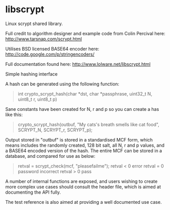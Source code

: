 libscrypt
=========
Linux scrypt shared library.

Full credit to algorithm designer and example code from Colin Percival here:
http://www.tarsnap.com/scrypt.html

Utilises BSD licensed BASE64 encoder here:
http://code.google.com/p/stringencoders/

Full documentation found here:
http://www.lolware.net/libscrypt.html

Simple hashing interface

A hash can be generated using the following function:
> int crypto_scrypt_hash(char *dst, char *passphrase, uint32_t N, uint8_t r, uint8_t p)

Sane constants have been created for N, r and p so you can create a has like this:
> crypto_scrypt_hash(outbuf, "My cats's breath smells like cat food", SCRYPT_N, SCRYPT_r, SCRYPT_p);

Output stored in "outbuf" is stored in a standardised MCF form, which means includes the randomly created, 128 bit salt, all N, r and p values, and a BASE64 encoded version of the hash. The entire MCF can be stored in a database, and compared for use as below:
> retval = scrypt_check(mcf, "pleasefailme");
> retval < 0 error
> retval = 0 password incorrect
> retval > 0 pass

A number of internal functions are exposed, and users wishing to create more complex use cases should consult the header file, which is aimed at documenting the API fully.

The test reference is also aimed at providing a well documented use case.
